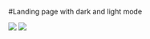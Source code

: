 #Landing page with dark and light mode

<img src="https://user-images.githubusercontent.com/101677850/176490772-828d5bd8-67e6-4bd8-8f11-2ea81b048510.gif"/>


<img src="https://user-images.githubusercontent.com/101677850/176491073-b095b988-2c80-4260-b907-3edf38129121.gif"/>

